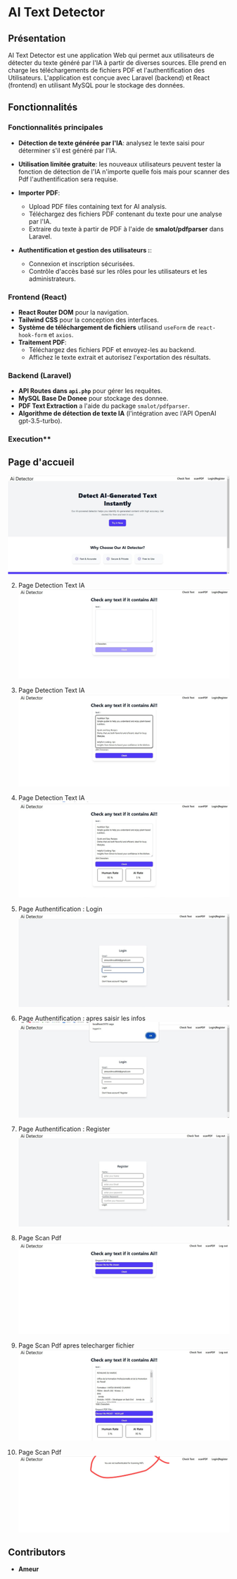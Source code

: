 # AI Text Detector

## Présentation

AI Text Detector est une application Web qui permet aux utilisateurs de détecter du texte généré par l'IA à partir de diverses sources. Elle prend en charge les téléchargements de fichiers PDF et l'authentification des Utilisateurs. L'application est conçue avec Laravel (backend) et React (frontend) en utilisant MySQL pour le stockage des données.

## Fonctionnalités

### **Fonctionnalités principales**
- **Détection de texte générée par l'IA**: analysez le texte saisi pour déterminer s'il est généré par l'IA.
- **Utilisation limitée gratuite**: les nouveaux utilisateurs peuvent tester la fonction de détection de l'IA n'importe quelle fois mais pour scanner des Pdf l'authentification sera requise.
- **Importer PDF**:
  - Upload PDF files containing text for AI analysis.
  - Téléchargez des fichiers PDF contenant du texte pour une analyse par l'IA.
  - Extraire du texte à partir de PDF à l'aide de **smalot/pdfparser** dans Laravel.

- **Authentification et gestion des utilisateurs :**:

  - Connexion et inscription sécurisées.
  - Contrôle d'accès basé sur les rôles pour les utilisateurs et les administrateurs.

### **Frontend (React)** 
- **React Router DOM** pour la navigation.
- **Tailwind CSS** pour la conception des interfaces.
- **Système de téléchargement de fichiers** utilisand `useForm` de `react-hook-form` et `axios`.
- **Traitement PDF**:
  - Téléchargez des fichiers PDF et envoyez-les au backend.
  - Affichez le texte extrait et autorisez l'exportation des résultats.

### **Backend (Laravel)**
- **API Routes dans `api.php`** pour gérer les requêtes.
- **MySQL Base De Donee** pour stockage des donnee.
- **PDF Text Extraction** a l'aide du package `smalot/pdfparser`.
- **Algorithme de détection de texte IA** (l'intégration avec l'API OpenAI gpt-3.5-turbo).



### Execution**

## **Page d'accueil**
![Home Page](./screens/home.jpg)

2. Page Detection Text IA
![Check Text Page](./screens/check-1.jpg)

3. Page Detection Text IA
![Check Text Page](./screens/check-2.jpg)

4. Page Detection Text IA
![Check Text Page](./screens/check-3.jpg)

5. Page Authentification : Login
![Authentication Page](./screens/login-1.jpg)

6. Page Authentification : apres saisir les infos
![Authentication Page](./screens/login-2.jpg)

7. Page Authentification : Register
![Authentication Page](./screens/register.jpg)

8. Page Scan Pdf
![PDF Scan Page](./screens/scan-1.jpg)

9. Page Scan Pdf apres telecharger fichier
![PDF Scan Page](./screens/scan-3.jpg)

10. Page Scan Pdf
![PDF Scan Page](./screens/scan-2.jpg)

## Contributors
- **Ameur**
